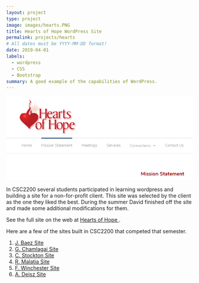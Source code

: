 ```yaml
---
layout: project
type: project
image: images/hearts.PNG
title: Hearts of Hope WordPress Site
permalink: projects/hearts
# All dates must be YYYY-MM-DD format!
date: 2019-04-01
labels:
  - wordpress 
  - CSS
  - Bootstrap
summary: A good example of the capabilities of WordPress. 
---
```


<img class="ui image" src='../images/hearts.PNG'> 

In CSC2200 several students participated in learning wordpress and building a site for a non-for-profit client. 
This site was selected by the client as the one they liked the best. 
During the summer David finished off the site and made some additional modifications for them. 

See the full site on the web at <a href='http://heartsofhope.net'> Hearts of Hope </a>. 

Here are a few of the sites built in CSC2200 that competed that semester. 
<ol>
  <li> <a href="http://45.55.136.114/~jbaeza01/heartsofhope/heartsofhopeHP.html"> J. Baez Site </a> </li>
  <li> <a href="http://45.55.136.114/~gchamlagai01/HW6_WEBPAGE/hearts.html"> G. Chamlagai Site </a> </li>
  <li> <a href="http://45.55.136.114/~cstockton01/HeartsOfHopeHomepage.html"> C. Stockton Site </a> </li>
  <li> <a href="http://45.55.136.114/~rmalatia01/Hearts%20of%20Hope/"> R. Malatia Site </a> </li>
  <li> <a href="http://45.55.136.114/~fwinchester01/HW6.html"> F. Winchester Site </a> </li>
  <li> <a href="http://45.55.136.114/~adeisz01/HW6/HW6.html"> A. Deisz Site </a> </li>
  </ol>
